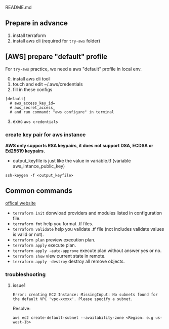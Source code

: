 README.md

## Prepare in advance ##

1. install terraform
2. install aws cli (required for `try-aws` folder)

## [AWS] prepare "default" profile

For `try-aws` practice, we need a aws "default" profile in local env.

0. install aws cli tool
1. touch and edit ~/.aws/credentials
2. fill in these configs

```
[default]
  # aws_access_key_id=
  # aws_secret_access_
  # and run command: "aws configure" in terminal
```

3. exec `aws credentials`

### create key pair for aws instance

**AWS only supports RSA keypairs, it does not support DSA, ECDSA or Ed25519 keypairs.**

* output_keyfile is just like the value in variable.tf (variable aws_intance_public_key)


```
ssh-keygen -f <output_keyfile>
```

## Common commands ##

[offical website](https://developer.hashicorp.com/terraform/cli/commands)

- `terraform init` donwload providers and modules listed in configuration file.
- `terraform fmt` help you format .tf files.
- `terraform validate` help you validate .tf file (not includes validate values is valid or not).
- `terraform plan` preview execution plan.
- `terraform apply` execute plan.
- `terraform apply -auto-approve` execute plan without answer yes or no.
- `terraform show` view current state in remote.
- `terraform apply -destroy` destroy all remove objects.


### troubleshooting

1. issue1

    ```
    Error: creating EC2 Instance: MissingInput: No subnets found for the default VPC 'vpc-xxxxx'. Please specify a subnet.
    ```

    Resolve:

    ```
    aws ec2 create-default-subnet --availability-zone <Region: e.g us-west-1b>
    ```
